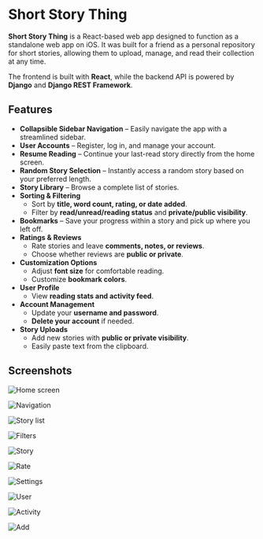 # Short Story Thing

**Short Story Thing** is a React-based web app designed to function as a standalone web app on iOS. It was built for a friend as a personal repository for short stories, allowing them to upload, manage, and read their collection at any time.

The frontend is built with **React**, while the backend API is powered by **Django** and **Django REST Framework**.

## Features

- **Collapsible Sidebar Navigation** – Easily navigate the app with a streamlined sidebar.
- **User Accounts** – Register, log in, and manage your account.
- **Resume Reading** – Continue your last-read story directly from the home screen.
- **Random Story Selection** – Instantly access a random story based on your preferred length.
- **Story Library** – Browse a complete list of stories.
- **Sorting & Filtering**
  - Sort by **title, word count, rating, or date added**.
  - Filter by **read/unread/reading status** and **private/public visibility**.
- **Bookmarks** – Save your progress within a story and pick up where you left off.
- **Ratings & Reviews**
  - Rate stories and leave **comments, notes, or reviews**.
  - Choose whether reviews are **public or private**.
- **Customization Options**
  - Adjust **font size** for comfortable reading.
  - Customize **bookmark colors**.
- **User Profile**
  - View **reading stats and activity feed**.
- **Account Management**
  - Update your **username and password**.
  - **Delete your account** if needed.
- **Story Uploads**
  - Add new stories with **public or private visibility**.
  - Easily paste text from the clipboard.

## Screenshots

![Home screen](https://raw.githubusercontent.com/paulio11/Short-Story-Thing/refs/heads/main/screenshots/01-home.png)

![Navigation](https://raw.githubusercontent.com/paulio11/Short-Story-Thing/refs/heads/main/screenshots/02-menu.png)

![Story list](https://raw.githubusercontent.com/paulio11/Short-Story-Thing/refs/heads/main/screenshots/03-stories.png)

![Filters](https://raw.githubusercontent.com/paulio11/Short-Story-Thing/refs/heads/main/screenshots/04-filters.png)

![Story](https://raw.githubusercontent.com/paulio11/Short-Story-Thing/refs/heads/main/screenshots/05-story.png)

![Rate](https://raw.githubusercontent.com/paulio11/Short-Story-Thing/refs/heads/main/screenshots/06-rate.png)

![Settings](https://raw.githubusercontent.com/paulio11/Short-Story-Thing/refs/heads/main/screenshots/07-settings.png)

![User](https://raw.githubusercontent.com/paulio11/Short-Story-Thing/refs/heads/main/screenshots/08-user.png)

![Activity](https://raw.githubusercontent.com/paulio11/Short-Story-Thing/refs/heads/main/screenshots/10-activity.png)

![Add](https://raw.githubusercontent.com/paulio11/Short-Story-Thing/refs/heads/main/screenshots/09-add.png)
